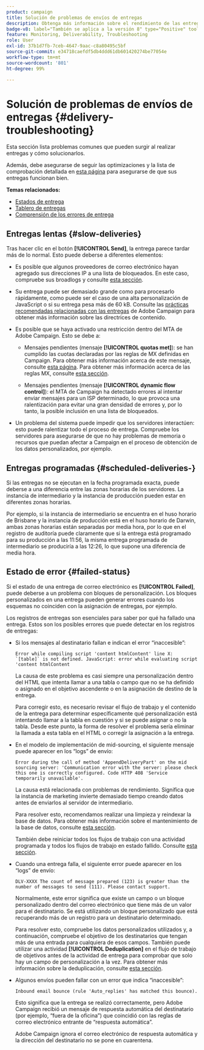 ```yaml
---
product: campaign
title: Solución de problemas de envíos de entregas
description: Obtenga más información sobre el rendimiento de las entregas y cómo solucionar problemas relacionados con la monitorización de entregas
badge-v8: label="También se aplica a la versión 8" type="Positive" tooltip="También se aplica a Campaign v8"
feature: Monitoring, Deliverability, Troubleshooting
role: User
exl-id: 37b1d7fb-7ceb-4647-9aac-c8a80495c5bf
source-git-commit: e34718caefdf5db4ddd61db601420274be77054e
workflow-type: tm+mt
source-wordcount: '801'
ht-degree: 99%

---
```


# Solución de problemas de envíos de entregas {#delivery-troubleshooting}

Esta sección lista problemas comunes que pueden surgir al realizar entregas y cómo solucionarlos.

Además, debe asegurarse de seguir las optimizaciones y la lista de comprobación detallada en [esta página](delivery-performances.md) para asegurarse de que sus entregas funcionan bien.

**Temas relacionados:**

* [Estados de entrega](delivery-statuses.md)
* [Tablero de entregas](delivery-dashboard.md)
* [Comprensión de los errores de entrega](understanding-delivery-failures.md)

## Entregas lentas {#slow-deliveries}

Tras hacer clic en el botón **[!UICONTROL Send]**, la entrega parece tardar más de lo normal. Esto puede deberse a diferentes elementos:

* Es posible que algunos proveedores de correo electrónico hayan agregado sus direcciones IP a una lista de bloqueados. En este caso, compruebe sus broadlogs y consulte [esta sección](about-deliverability.md).

* Su entrega puede ser demasiado grande como para procesarlo rápidamente, como puede ser el caso de una alta personalización de JavaScript o si su entrega pesa más de 60 kB. Consulte las [prácticas recomendadas relacionadas con las entregas](delivery-best-practices.md) de Adobe Campaign para obtener más información sobre las directrices de contenido.

* Es posible que se haya activado una restricción dentro del MTA de Adobe Campaign. Esto se debe a:

   * Mensajes pendientes (mensaje **[!UICONTROL quotas met]**): se han cumplido las cuotas declaradas por las reglas de MX definidas en Campaign. Para obtener más información acerca de este mensaje, consulte [esta página](deliverability-faq.md). Para obtener más información acerca de las reglas MX, consulte [esta sección](../../installation/using/email-deliverability.md#about-mx-rules).

   * Mensajes pendientes (mensaje **[!UICONTROL dynamic flow control]**): el MTA de Campaign ha detectado errores al intentar enviar mensajes para un ISP determinado, lo que provoca una ralentización para evitar una gran densidad de errores y, por lo tanto, la posible inclusión en una lista de bloqueados.

* Un problema del sistema puede impedir que los servidores interactúen: esto puede ralentizar todo el proceso de entrega. Compruebe los servidores para asegurarse de que no hay problemas de memoria o recursos que puedan afectar a Campaign en el proceso de obtención de los datos personalizados, por ejemplo.

## Entregas programadas {#scheduled-deliveries-}

Si las entregas no se ejecutan en la fecha programada exacta, puede deberse a una diferencia entre las zonas horarias de los servidores. La instancia de intermediario y la instancia de producción pueden estar en diferentes zonas horarias.

Por ejemplo, si la instancia de intermediario se encuentra en el huso horario de Brisbane y la instancia de producción está en el huso horario de Darwin, ambas zonas horarias están separadas por media hora, por lo que en el registro de auditoría puede claramente que si la entrega está programado para su producción a las 11:56, la misma entrega programada de intermediario se produciría a las 12:26, lo que supone una diferencia de media hora.

## Estado de error {#failed-status}

Si el estado de una entrega de correo electrónico es **[!UICONTROL Failed]**, puede deberse a un problema con bloques de personalización. Los bloques personalizados en una entrega pueden generar errores cuando los esquemas no coinciden con la asignación de entregas, por ejemplo.

Los registros de entregas son esenciales para saber por qué ha fallado una entrega. Estos son los posibles errores que puede detectar en los registros de entregas:

* Si los mensajes al destinatario fallan e indican el error “inaccesible”:

  ```
  Error while compiling script 'content htmlContent' line X: `[table]` is not defined. JavaScript: error while evaluating script 'content htmlContent
  ```

  La causa de este problema es casi siempre una personalización dentro del HTML que intenta llamar a una tabla o campo que no se ha definido o asignado en el objetivo ascendente o en la asignación de destino de la entrega.

  Para corregir esto, es necesario revisar el flujo de trabajo y el contenido de la entrega para determinar específicamente qué personalización está intentando llamar a la tabla en cuestión y si se puede asignar o no la tabla. Desde este punto, la forma de resolver el problema sería eliminar la llamada a esta tabla en el HTML o corregir la asignación a la entrega.

* En el modelo de implementación de mid-sourcing, el siguiente mensaje puede aparecer en los “logs” de envío:

  ```
  Error during the call of method 'AppendDeliveryPart' on the mid sourcing server: 'Communication error with the server: please check this one is correctly configured. Code HTTP 408 'Service temporarily unavailable'.
  ```

  La causa está relacionada con problemas de rendimiento. Significa que la instancia de marketing invierte demasiado tiempo creando datos antes de enviarlos al servidor de intermediario.

  Para resolver esto, recomendamos realizar una limpieza y reindexar la base de datos. Para obtener más información sobre el mantenimiento de la base de datos, consulte [esta sección](../../production/using/recommendations.md).

  También debe reiniciar todos los flujos de trabajo con una actividad programada y todos los flujos de trabajo en estado fallido. Consulte [esta sección](../../workflow/using/scheduler.md).

* Cuando una entrega falla, el siguiente error puede aparecer en los “logs” de envío:

  ```
  DLV-XXXX The count of message prepared (123) is greater than the number of messages to send (111). Please contact support.
  ```

  Normalmente, este error significa que existe un campo o un bloque personalizado dentro del correo electrónico que tiene más de un valor para el destinatario. Se está utilizando un bloque personalizado que está recuperando más de un registro para un destinatario determinado.

  Para resolver esto, compruebe los datos personalizados utilizados y, a continuación, compruebe el objetivo de los destinatarios que tengan más de una entrada para cualquiera de esos campos. También puede utilizar una actividad **[!UICONTROL Deduplication]** en el flujo de trabajo de objetivos antes de la actividad de entrega para comprobar que solo hay un campo de personalización a la vez. Para obtener más información sobre la deduplicación, consulte [esta sección](../../workflow/using/deduplication.md).

* Algunos envíos pueden fallar con un error que indica “inaccesible”:

  ```
  Inbound email bounce (rule 'Auto_replies' has matched this bounce).
  ```

  Esto significa que la entrega se realizó correctamente, pero Adobe Campaign recibió un mensaje de respuesta automática del destinatario (por ejemplo, “fuera de la oficina”) que coincidió con las reglas de correo electrónico entrante de “respuesta automática”.

  Adobe Campaign ignora el correo electrónico de respuesta automática y la dirección del destinatario no se pone en cuarentena.
